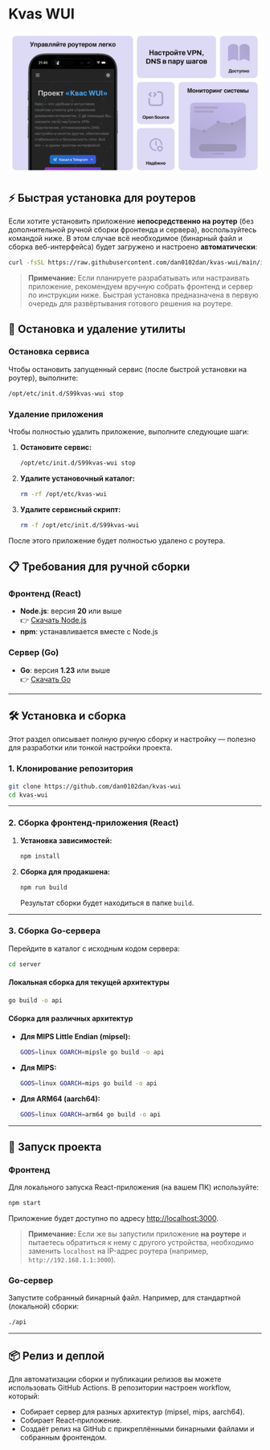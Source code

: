 # Kvas WUI

![KVAS WUI](./images/cover.png)

## ⚡️ Быстрая установка для роутеров

Если хотите установить приложение **непосредственно на роутер** (без дополнительной ручной сборки фронтенда и сервера), воспользуйтесь командой ниже. В этом случае всё необходимое (бинарный файл и сборка веб-интерфейса) будет загружено и настроено **автоматически**:

```bash
curl -fsSL https://raw.githubusercontent.com/dan0102dan/kvas-wui/main/install.sh | sh
```

> **Примечание:** Если планируете разрабатывать или настраивать приложение, рекомендуем вручную собрать фронтенд и сервер по инструкции ниже. Быстрая установка предназначена в первую очередь для развёртывания готового решения на роутере.

## 🛑 Остановка и удаление утилиты

### Остановка сервиса

Чтобы остановить запущенный сервис (после быстрой установки на роутер), выполните:
```bash
/opt/etc/init.d/S99kvas-wui stop
```

### Удаление приложения

Чтобы полностью удалить приложение, выполните следующие шаги:

1. **Остановите сервис:**
   ```bash
   /opt/etc/init.d/S99kvas-wui stop
   ```
2. **Удалите установочный каталог:**
   ```bash
   rm -rf /opt/etc/kvas-wui
   ```
3. **Удалите сервисный скрипт:**
   ```bash
   rm -f /opt/etc/init.d/S99kvas-wui
   ```

После этого приложение будет полностью удалено с роутера.

## 📋 Требования для ручной сборки

### Фронтенд (React)
- **Node.js**: версия **20** или выше  
  👉 [Скачать Node.js](https://nodejs.org/)
- **npm**: устанавливается вместе с Node.js

### Сервер (Go)
- **Go**: версия **1.23** или выше  
  👉 [Скачать Go](https://golang.org/dl/)

---

## 🛠️ Установка и сборка

Этот раздел описывает полную ручную сборку и настройку — полезно для разработки или тонкой настройки проекта.

### 1. Клонирование репозитория

```bash
git clone https://github.com/dan0102dan/kvas-wui
cd kvas-wui
```

---

### 2. Сборка фронтенд‑приложения (React)

1. **Установка зависимостей:**
   ```bash
   npm install
   ```

2. **Сборка для продакшена:**
   ```bash
   npm run build
   ```
   Результат сборки будет находиться в папке `build`.

---

### 3. Сборка Go‑сервера

Перейдите в каталог с исходным кодом сервера:

```bash
cd server
```

#### Локальная сборка для текущей архитектуры

```bash
go build -o api
```

#### Сборка для различных архитектур

- **Для MIPS Little Endian (mipsel):**
  ```bash
  GOOS=linux GOARCH=mipsle go build -o api
  ```

- **Для MIPS:**
  ```bash
  GOOS=linux GOARCH=mips go build -o api
  ```

- **Для ARM64 (aarch64):**
  ```bash
  GOOS=linux GOARCH=arm64 go build -o api
  ```

---

## 🚀 Запуск проекта

### Фронтенд

Для локального запуска React-приложения (на вашем ПК) используйте:
```bash
npm start
```
Приложение будет доступно по адресу [http://localhost:3000](http://localhost:3000).

> **Примечание:** Если же вы запустили приложение **на роутере** и пытаетесь обратиться к нему с другого устройства, необходимо заменить `localhost` на IP-адрес роутера (например, `http://192.168.1.1:3000`).

### Go‑сервер

Запустите собранный бинарный файл. Например, для стандартной (локальной) сборки:
```bash
./api
```

---

## 📦 Релиз и деплой

Для автоматизации сборки и публикации релизов вы можете использовать GitHub Actions. В репозитории настроен workflow, который:
- Собирает сервер для разных архитектур (mipsel, mips, aarch64).
- Собирает React‑приложение.
- Создаёт релиз на GitHub с прикреплёнными бинарными файлами и собранным фронтендом.